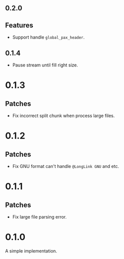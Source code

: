 ## 0.2.0

## Features

- Support handle `global_pax_header`.

## 0.1.4

- Pause stream until fill right size.

# 0.1.3

## Patches

- Fix incorrect split chunk when process large files.

# 0.1.2

## Patches

- Fix GNU format can't handle `@LongLink GNU` and etc.

# 0.1.1

## Patches

- Fix large file parsing error.

# 0.1.0

A simple implementation.
